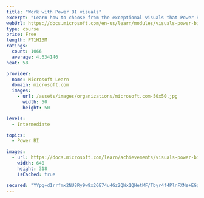 ```yaml
---
title: "Work with Power BI visuals"
excerpt: "Learn how to choose from the exceptional visuals that Power BI makes available to you. Formatting visuals will direct the user’s attention to exactly where you want it, while helping to make the visual easier to read and interpret. You will also learn about how to use key performance indicators (KPIs)."
webUrl: https://docs.microsoft.com/en-us/learn/modules/visuals-power-bi/
type: course
price: Free
length: PT1H13M
ratings:
  count: 1066
  average: 4.634146
heat: 58

provider:
  name: Microsoft Learn
  domain: microsoft.com
  images:
    - url: /assets/images/organizations/microsoft.com-50x50.jpg
      width: 50
      height: 50

levels:
  - Intermediate

topics:
  - Power BI

images:
  - url: https://docs.microsoft.com/learn/achievements/visuals-power-bi-social.png
    width: 640
    height: 318
    isCached: true

secured: "YYpg+d1rrfmx2NU8Ry9w9x2GE74u4Gz2QWx1QHetMF/Tbyr4f4PlnFXNs+EGgH6UIlLJR8ZQuskbGdxKypkFK7dD3dx0Rhp8yAJgPJLBS+plsxQ/BBFlxU/0liHGO2GmgHPbSnrps9MMeDf1SEnffConVKloH01fFGdbMZ4wrXoP+w/mmTFT6ieJPRIUu8Y79F7Xf2LMizHo5xT8HjOHXCJiL4QdaIIeYlYiUjmEaQva+nKTK2dkJlW8vls+wwlKx62TZW3q56ic3lWEdG9eI4liV0C1qk5CGczbMSyrFKFSd96Iptf5l1MrBGMwyt1L/YH0JU+4y69OU809GH4QLePkIvDfaljs9Za6p88FbKFEHkycterYh6wmH9ABif/zYs8vZ8Mqv8JDciuqVJl6hytsBxuvGvaUso9+bSmdh60=;062soRByGcPTnEDeJprb6Q=="
---
```


